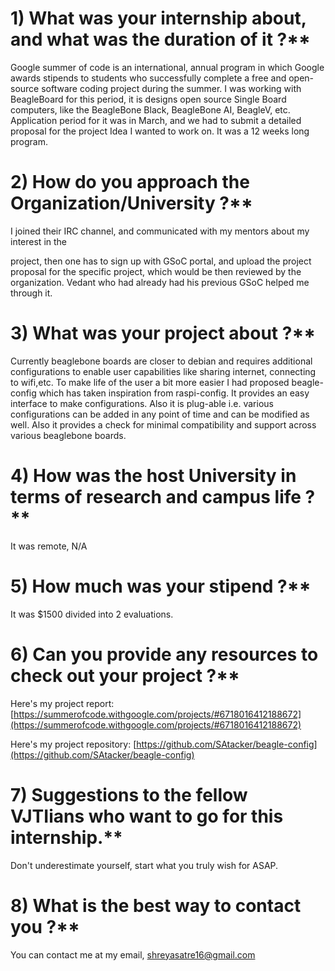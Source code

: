 # 1) What was your internship about, and what was the duration of it ?**

Google summer of code is an international, annual program in which Google awards stipends to students who successfully complete a free and open-source software coding project during the summer. I was working with BeagleBoard for this period, it is designs open source Single Board computers, like the BeagleBone Black, BeagleBone AI, BeagleV, etc. Application period for it was in March, and we had to submit a detailed proposal for the project Idea I wanted to work on. It was a 12 weeks long program.

# 2) How do you approach the Organization/University ?**

I joined their IRC channel, and communicated with my mentors about my interest in the

project, then one has to sign up with GSoC portal, and upload the project proposal for the specific project, which would be then reviewed by the organization. Vedant who had already had his previous GSoC helped me through it.

# 3) What was your project about ?**

Currently beaglebone boards are closer to debian and requires additional configurations to enable user capabilities like sharing internet, connecting to wifi,etc. To make life of the user a bit more easier I had proposed beagle-config which has taken inspiration from raspi-config. It provides an easy interface to make configurations. Also it is plug-able i.e. various configurations can be added in any point of time and can be modified as well. Also it provides a check for minimal compatibility and support across various beaglebone boards.

# 4) How was the host University in terms of research and campus life ?**

It was remote, N/A

# 5) How much was your stipend ?**

It was $1500 divided into 2 evaluations.

# 6) Can you provide any resources to check out your project ?**

Here&#39;s my project report: [https://summerofcode.withgoogle.com/projects/#6718016412188672](https://summerofcode.withgoogle.com/projects/#6718016412188672)

Here&#39;s my project repository: [https://github.com/SAtacker/beagle-config](https://github.com/SAtacker/beagle-config)

# 7) Suggestions to the fellow VJTIians who want to go for this internship.**

Don&#39;t underestimate yourself, start what you truly wish for ASAP.

# 8) What is the best way to contact you ?**

You can contact me at my email, [shreyasatre16@gmail.com](mailto:shreyasatre16@gmail.com)
